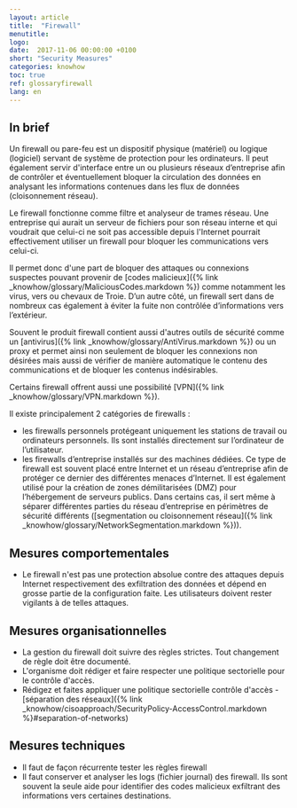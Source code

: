 ```yaml
---
layout: article
title:  "Firewall"
menutitle:
logo:
date:  2017-11-06 00:00:00 +0100
short: "Security Measures"
categories: knowhow
toc: true
ref: glossaryfirewall
lang: en
---
```


## In brief
Un firewall ou pare-feu est un dispositif physique (matériel) ou logique (logiciel) servant de système de protection pour les ordinateurs. Il peut également servir d'interface entre un ou plusieurs réseaux d’entreprise afin de contrôler et éventuellement bloquer la circulation des données en analysant les informations contenues dans les flux de données (cloisonnement réseau).

Le firewall fonctionne comme filtre et analyseur de trames réseau. Une entreprise qui aurait un serveur de fichiers pour son réseau interne et qui voudrait que celui-ci ne soit pas accessible depuis l'Internet pourrait effectivement utiliser un firewall pour bloquer les communications vers celui-ci.

Il permet donc d'une part de bloquer des attaques ou connexions suspectes pouvant provenir de [codes malicieux]({% link _knowhow/glossary/MaliciousCodes.markdown %}) comme notamment les virus, vers ou chevaux de Troie. D’un autre côté, un firewall sert dans de nombreux cas également à éviter la fuite non contrôlée d’informations vers l’extérieur.

Souvent le produit firewall contient aussi d'autres outils de sécurité comme un [antivirus]({% link _knowhow/glossary/AntiVirus.markdown %}) ou un proxy et permet ainsi non seulement de bloquer les connexions non désirées mais aussi de vérifier de manière automatique le contenu des communications et de bloquer les contenus indésirables.

Certains firewall offrent aussi une possibilité [VPN]({% link _knowhow/glossary/VPN.markdown %}).

Il existe principalement 2 catégories de firewalls :

* les firewalls personnels protégeant uniquement les stations de travail ou ordinateurs personnels. Ils sont installés directement sur l’ordinateur de l’utilisateur.
* les firewalls d’entreprise installés sur des machines dédiées. Ce type de firewall est souvent placé entre Internet et un réseau d’entreprise afin de protéger ce dernier des différentes menaces d’Internet. Il est également utilisé pour la création de zones démilitarisées (DMZ) pour l’hébergement de serveurs publics. Dans certains cas, il sert même à séparer différentes parties du réseau d’entreprise en périmètres de sécurité différents ([segmentation ou cloisonnement réseau]({% link _knowhow/glossary/NetworkSegmentation.markdown %})).

## Mesures comportementales

* Le firewall n'est pas une protection absolue contre des attaques depuis Internet respectivement des exfiltration des données et dépend en grosse partie de la configuration faite. Les utilisateurs doivent rester vigilants à de telles attaques.

## Mesures organisationnelles

* La gestion du firewall doit suivre des règles strictes. Tout changement de règle doit être documenté.
* L'organisme doit rédiger et faire respecter une politique sectorielle pour le contrôle d'accès.
* Rédigez et faites appliquer une politique sectorielle contrôle d'accès - [séparation des réseaux]({% link _knowhow/cisoapproach/SecurityPolicy-AccessControl.markdown %}#separation-of-networks)

## Mesures techniques

* Il faut de façon récurrente tester les règles firewall
* Il faut conserver et analyser les logs (fichier journal) des firewall. Ils sont souvent la seule aide pour identifier des codes malicieux exfiltrant des informations vers certaines destinations.
